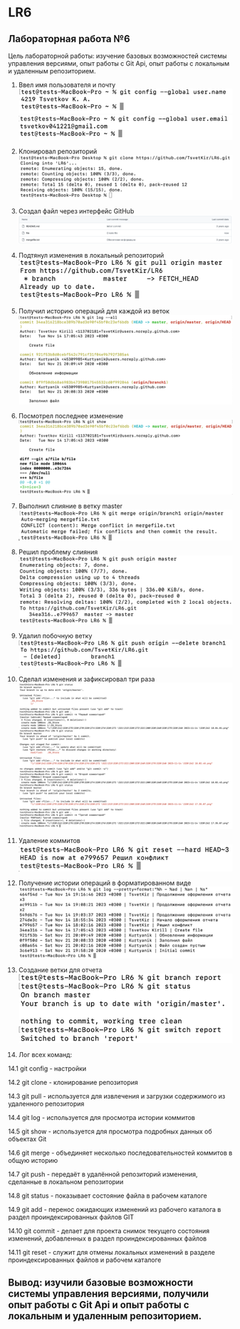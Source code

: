 # LR6
## Лабораторная работа №6

Цель лабораторной работы: изучение базовых возможностей системы управления версиями, опыт работы с Git Api, опыт работы с локальным и удаленным репозиторием.

1. Ввел имя пользователя и почту
![Иллюстрация 1](screenshots/1.png)
![Иллюстрация 2](screenshots/2.png)

2. Клонировал репозиторий
![Иллюстрация 3](screenshots/3.png)

3. Создал файл через интерфейс GitHub
![Иллюстрация 4](screenshots/4.png)

4. Подтянул изменения в локальный репозиторий
![Иллюстрация 5](screenshots/5.png)

5. Получил историю операций для каждой из веток
![Иллюстрация 6](screenshots/6.png)

6. Посмотрел последнее изменение
![Иллюстрация 7](screenshots/7.png)

7. Выполнил слияние в ветку master
![Иллюстрация 8](screenshots/8.png)

8. Решил проблему слияния
![Иллюстрация 9](screenshots/9.png)

9. Удалил побочную ветку
![Иллюстрация 10](screenshots/10.png)

10. Сделал изменения и зафиксировал три раза
![Иллюстрация 11](screenshots/11.png)

11. Удаление коммитов
![Иллюстрация 12](screenshots/12.png)

12. Получение истории операций в форматированном виде
![Иллюстрация 13](screenshots/13.png)

13. Создание ветки для отчета
![Иллюстрация 14](screenshots/14.png)

14. Лог всех команд:

14.1 git config - настройки

14.2 git clone - клонирование репозитория

14.3 git pull - используется для извлечения и загрузки содержимого из удаленного репозитория

14.4 git log - используется для просмотра истории коммитов

14.5 git show - используется для просмотра подробных данных об объектах Git

14.6 git merge - объединяет несколько последовательностей коммитов в общую историю

14.7 git push - передаёт в удалённой репозиторий изменения, сделанные в локальном репозитории

14.8 git status - показывает состояние файла в рабочем каталоге

14.9 git add - перенос ожидающих изменений из рабочего каталога в раздел проиндексированных файлов GIT

14.10 git commit - делает для проекта снимок текущего состояния изменений, добавленных в раздел проиндексированных файлов

14.11 git reset - служит для отмены локальных изменений в разделе проиндексированных файлов и рабочем каталоге

## Вывод: изучили базовые возможности системы управления версиями, получили опыт работы с Git Api и опыт работы с локальным и удаленным репозиторием.
